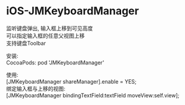 # iOS-JMKeyboardManager
监听键盘弹出, 输入框上移到可见高度<br>
可以指定输入框的任意父视图上移<br>
支持键盘Toolbar<br>

安装:<br>
CocoaPods: pod 'JMKeyboardManager'<br>

使用:<br>
  [JMKeyboardManager shareManager].enable = YES;<br>
  绑定输入框与上移的视图:<br>
  [JMKeyboardManager bindingTextField:textField moveView:self.view];<br>
